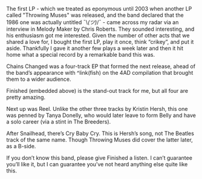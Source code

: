 The first LP - which we treated as eponymous until 2003 when another LP called "Throwing Muses" was released, and the band declared that the 1986 one was actually untitled  ¯\\_(ツ)_/¯ - came across my radar via an interview in Melody Maker by Chris Roberts.  They sounded interesting, and his enthusiasm got me interested. Given the number of other acts that we shared a love for, I bought the first LP, play it once, think “crikey”, and put it aside. Thankfully I gave it another few plays a week later and then it hit home what a special record by a remarkable band this was.

Chains Changed was a four-track EP that formed the next release, ahead of the band’s appearance with ^link(fish) on the 4AD compilation that brought them to a wider audience.

Finished (embedded above) is the stand-out track for me, but all four are pretty amazing.

Next up was Reel. Unlike the other three tracks by Kristin Hersh, this one was penned by Tanya Donelly, who would later leave to form Belly and have a solo career (via a stint in The Breeders).

After Snailhead, there’s Cry Baby Cry. This is Hersh’s song, not The Beatles track of the same name. Though Throwing Muses did cover the latter later, as a B-side.

If you don’t know this band, please give Finished a listen. I can’t guarantee you’ll like it, but I can guarantee  you’ve not heard anything else quite like this.
